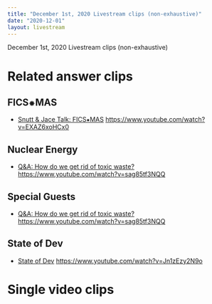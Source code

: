 ```yaml
---
title: "December 1st, 2020 Livestream clips (non-exhaustive)"
date: "2020-12-01"
layout: livestream
---
```

December 1st, 2020 Livestream clips (non-exhaustive)

# Related answer clips

## FICS⁕MAS
* [Snutt & Jace Talk: FICS⁕MAS](/transcriptions/yt-EXAZ6xoHCx0.md) https://www.youtube.com/watch?v=EXAZ6xoHCx0

## Nuclear Energy
* [Q&A: How do we get rid of toxic waste?](/transcriptions/yt-sag85tf3NQQ.md) https://www.youtube.com/watch?v=sag85tf3NQQ

## Special Guests
* [Q&A: How do we get rid of toxic waste?](/transcriptions/yt-sag85tf3NQQ.md) https://www.youtube.com/watch?v=sag85tf3NQQ

## State of Dev
* [State of Dev](/transcriptions/yt-Jn1zEzy2N9o.md) https://www.youtube.com/watch?v=Jn1zEzy2N9o

# Single video clips
